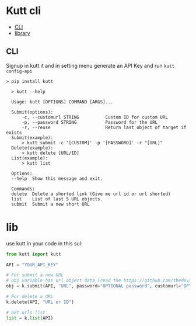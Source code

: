 # Kutt cli

- [CLI](https://github.com/realamirali/kutt-cli#cli)
- [library](https://github.com/realamirali/kutt-cli#lib)

## CLI

Signup in kutt.it and in setting menu generate an API Key and run `kutt config-api`

```
> pip install kutt
```

```
  > kutt --help

  Usage: kutt [OPTIONS] COMMAND [ARGS]...

  Submit(options):
      -c, --customurl STRING          Custom ID for custom URL
      -p, --password STRING           Password for the URL
      -r, --reuse                     Return last object of target if exists
  Submit(example):
      > kutt submit -c '[CUSTOM]' -p '[PASSWORD]' -r "[URL]"
  Delete(example):
      > kutt delete [URL/ID]
  List(example):
      > kutt list

  Options:
  --help  Show this message and exit.

  Commands:
  delete  Delete a shorted link (Give me url id or url shorted)
  list    List of last 5 URL objects.
  submit  Submit a new short URL
```

# lib

use kutt in your code in this sul:  
```python
from kutt import kutt

API = "YOUR_API_KEY"

# For submit a new URL
# obj variable has url object data (read the https://github.com/thedevs-network/kutt#api document)
obj = k.submit(API, "URL", password="OPTIONAL password", customurl="OPTIONAL customurl", reuse=True) # reuse, customurl and password are OPTIONAL

# For delete a URL
k.delete(API, "URL or ID")

# Get urls list
list = k.list(API)
```
